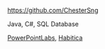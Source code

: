 
<!-- Give link to your github home page -->
<span id="github">https://github.com/ChesterSng</span>

<!-- Give up to 3 expertise areas that you claim credit for -->
<span id="areas">Java, C#, SQL Database</span>

<!-- Give your internal and external projects related to the module -->
<span id="projects">[PowerPointLabs](https://github.com/PowerPointLabs/PowerPointLabs), [Habitica](https://github.com/HabitRPG/habitica)</span>
